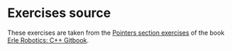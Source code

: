 # Exercises source 
These exercises are taken from the [Pointers section exercises](https://erlerobotics.gitbooks.io/erle-robotics-cpp-gitbook/content/pointers/exercises_pointers.html) of the book [Erle Robotics: C++ Gitbook](https://erlerobotics.gitbooks.io/erle-robotics-cpp-gitbook/content/pointers/exercises_pointers.html).